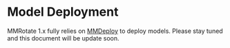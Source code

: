 # Model Deployment

MMRotate 1.x fully relies on [MMDeploy](https://mmdeploy.readthedocs.io/) to deploy models.
Please stay tuned and this document will be update soon.
